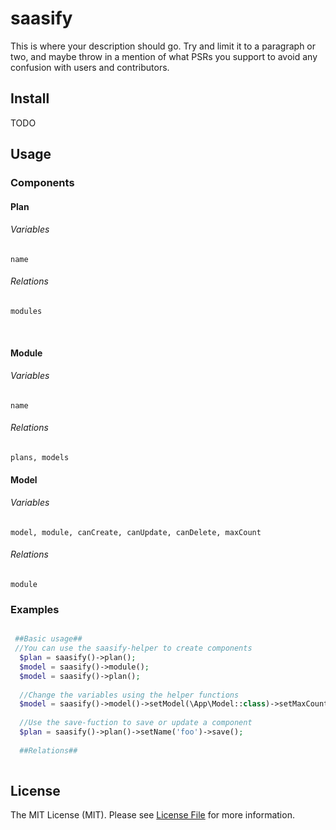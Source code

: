 # saasify

This is where your description should go. Try and limit it to a paragraph or two, and maybe throw in a mention of what
PSRs you support to avoid any confusion with users and contributors.

## Install

TODO

## Usage

### Components
 #### Plan
   ###### Variables
    name
   ###### Relations
    modules
  
  #### Module
   ###### Variables
    name
   ###### Relations
    plans, models
   
  #### Model
   ###### Variables
    model, module, canCreate, canUpdate, canDelete, maxCount
   ###### Relations
    module

  
### Examples

``` php

 ##Basic usage##
 //You can use the saasify-helper to create components
  $plan = saasify()->plan();
  $model = saasify()->module();
  $model = saasify()->plan();
  
  //Change the variables using the helper functions
  $model = saasify()->model()->setModel(\App\Model::class)->setMaxCount(100);
  
  //Use the save-fuction to save or update a component
  $plan = saasify()->plan()->setName('foo')->save();
  
  ##Relations##
  

```


## License

The MIT License (MIT). Please see [License File](LICENSE.md) for more information.

